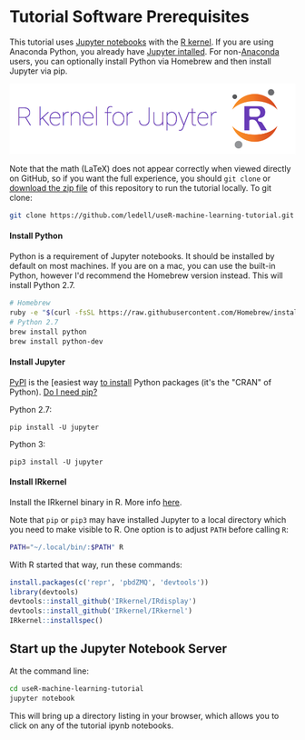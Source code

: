 # Tutorial Software Prerequisites

This tutorial uses [Jupyter notebooks](http://jupyter.readthedocs.io/en/latest/index.html) with the [R kernel](https://irkernel.github.io/).  If you are using Anaconda Python, you already have [Jupyter intalled](http://jupyter.readthedocs.io/en/latest/install.html).  For non-[Anaconda](https://www.continuum.io/downloads) users, you can optionally install Python via Homebrew and then install Jupyter via pip.

![Alt text](./images/jupyter_rkernel.png "IRkernel")


Note that the math (LaTeX) does not appear correctly when viewed directly on GitHub, so if you want the full experience, you should `git clone` or [download the zip file](https://github.com/ledell/useR-machine-learning-tutorial/archive/master.zip) of this repository to run the tutorial locally.  To git clone:

```bash
git clone https://github.com/ledell/useR-machine-learning-tutorial.git
```

#### Install Python

Python is a requirement of Jupyter notebooks.  It should be installed by default on most machines. If you are on a mac, you can use the built-in Python, however I'd recommend the Homebrew version instead.  This will install Python 2.7.

```bash
# Homebrew
ruby -e "$(curl -fsSL https://raw.githubusercontent.com/Homebrew/install/master/install)"
# Python 2.7
brew install python
brew install python-dev
```

#### Install Jupyter

[PyPI](https://en.wikipedia.org/wiki/Python_Package_Index) is the [easiest way [to install](https://python-packaging-user-guide.readthedocs.io/en/latest/installing/#installing-from-pypi) Python packages (it's the "CRAN" of Python).  [Do I need pip?](https://pip.pypa.io/en/latest/installing/)

Python 2.7:
```
pip install -U jupyter
```

Python 3:
```
pip3 install -U jupyter
```

#### Install IRkernel

Install the IRkernel binary in R.  More info [here](https://irkernel.github.io/installation/).

Note that `pip` or `pip3` may have installed Jupyter to a local directory which you
need to make visible to R. One option is to adjust `PATH` before calling `R`:

```sh
PATH="~/.local/bin/:$PATH" R
```

With R started that way, run these commands:

```r
install.packages(c('repr', 'pbdZMQ', 'devtools'))
library(devtools)
devtools::install_github('IRkernel/IRdisplay')
devtools::install_github('IRkernel/IRkernel')
IRkernel::installspec()
``` 

## Start up the Jupyter Notebook Server

At the command line:

```bash
cd useR-machine-learning-tutorial
jupyter notebook
```

This will bring up a directory listing in your browser, which allows you to click on any of the tutorial ipynb notebooks.


